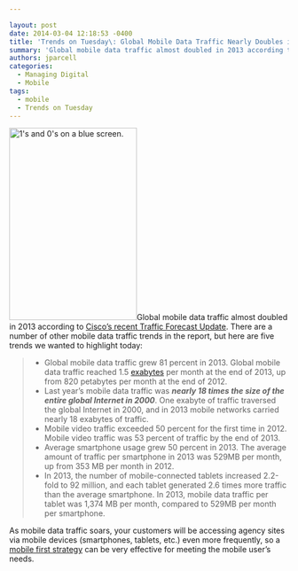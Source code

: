 ```yaml
---

layout: post
date: 2014-03-04 12:18:53 -0400
title: 'Trends on Tuesday\: Global Mobile Data Traffic Nearly Doubles in 2013'
summary: 'Global mobile data traffic almost doubled in 2013 according to Cisco&rsquo;s recent Traffic Forecast Update. There are a number of other mobile data traffic trends in the report, but here are five trends we wanted to highlight today\: Global mobile data traffic grew 81 percent in 2013. Global mobile data traffic reached 1.5 exabytes per'
authors: jparcell
categories:
  - Managing Digital
  - Mobile
tags:
  - mobile
  - Trends on Tuesday
---
```


[<img class="alignright size-full wp-image-131422" alt="1's and 0's on a blue screen." src="https://s3.amazonaws.com/sitesusa/wp-content/uploads/sites/212/2014/03/bits-bytes-1-0-data.png" width="230" height="347" />](https://s3.amazonaws.com/sitesusa/wp-content/uploads/sites/212/2014/03/bits-bytes-1-0-data.png)Global mobile data traffic almost doubled in 2013 according to [Cisco’s recent Traffic Forecast Update](http://www.cisco.com/c/en/us/solutions/collateral/service-provider/visual-networking-index-vni/white_paper_c11-520862.html). There are a number of other mobile data traffic trends in the report, but here are five trends we wanted to highlight today:

>   * Global mobile data traffic grew 81 percent in 2013. Global mobile data traffic reached 1.5 [exabytes](http://en.wikipedia.org/wiki/Exabyte) per month at the end of 2013, up from 820 petabytes per month at the end of 2012.
>   * Last year’s mobile data traffic was _**nearly 18 times the size of the entire global Internet in 2000**_. One exabyte of traffic traversed the global Internet in 2000, and in 2013 mobile networks carried nearly 18 exabytes of traffic.
>   * Mobile video traffic exceeded 50 percent for the first time in 2012. Mobile video traffic was 53 percent of traffic by the end of 2013.
>   * Average smartphone usage grew 50 percent in 2013. The average amount of traffic per smartphone in 2013 was 529MB per month, up from 353 MB per month in 2012.
>   * In 2013, the number of mobile-connected tablets increased 2.2-fold to 92 million, and each tablet generated 2.6 times more traffic than the average smartphone. In 2013, mobile data traffic per tablet was 1,374 MB per month, compared to 529MB per month per smartphone.

As mobile data traffic soars, your customers will be accessing agency sites via mobile devices (smartphones, tablets, etc.) even more frequently, so a [mobile first strategy](https://www.WHATEVER/?s=mobile+first) can be very effective for meeting the mobile user&#8217;s needs.